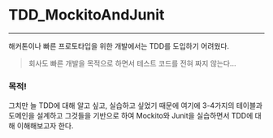 # TDD_MockitoAndJunit
- - -- 
해커톤이나 빠른 프로토타입을 위한 개발에서는 TDD를 도입하기 어려웠다.

> 회사도 빠른 개발을 목적으로 하면서 테스트 코드를 전혀 짜지 않는다...

### 목적!
그치만 늘 TDD에 대해 알고 싶고, 실습하고 싶었기 때문에 여기에 3-4가지의 테이블과 도메인을 설계하고 그것들을 기반으로 하여 Mockito와 Junit을 실습하면서 TDD에 대해 이해해보고자 한다.